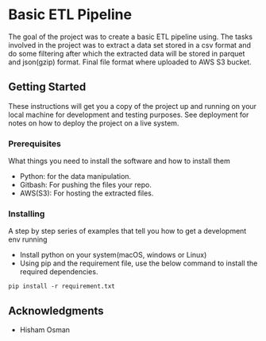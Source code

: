 # Basic ETL Pipeline

The goal of the project was to create a basic ETL pipeline using. The tasks involved in the project was to extract a data set stored in a csv format and do some filtering after which the extracted data will be stored in parquet and json(gzip) format. Final file format where uploaded to AWS S3 bucket.

## Getting Started

These instructions will get you a copy of the project up and running on your local machine for development and testing purposes. See deployment for notes on how to deploy the project on a live system.

### Prerequisites

What things you need to install the software and how to install them

* Python: for the data manipulation.
* Gitbash: For pushing the files your repo.
* AWS(S3): For hosting the extracted files.

### Installing

A step by step series of examples that tell you how to get a development env running

* Install python on your system(macOS, windows or Linux)
* Using pip and the requirement file, use the below command to install the required dependencies.

```
pip install -r requirement.txt
```

## Acknowledgments

* Hisham Osman
